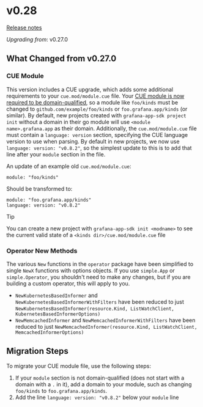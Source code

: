 # v0.28

[Release notes](https://github.com/grafana/grafana-app-sdk/releases/tag/v0.27.0)

*Upgrading from*: v0.27.0

## What Changed from v0.27.0

### CUE Module

This version includes a CUE upgrade, which adds some additional requirements to your `cue.mod/module.cue` file. 
Your [CUE module is now required to be domain-qualified](https://cuelang.org/docs/reference/modules/#module-path), so a module like `foo/kinds` must be changed to `github.com/example/foo/kinds` or `foo.grafana.app/kinds` (or similar). 
By default, new projects created with `grafana-app-sdk project init` without a domain in their go module will use `<module name>.grafana.app` as their domain.
Additionally, the `cue.mod/module.cue` file must contain a `language: version` section, specifying the CUE language version to use when parsing. 
By default in new projects, we now use `language: version: "v0.8.2"`, so the simplest update to this is to add that line after your `module` section in the file. 

An update of an example old `cue.mod/module.cue`:
```cue
module: "foo/kinds"
```
Should be transformed to:
```cue
module: "foo.grafana.app/kinds"
language: version: "v0.8.2"
```

> [!TIP]
> You can create a new project with `grafana-app-sdk init <modname>` to see the current valid state of a `<kinds dir>/cue.mod/module.cue` file

### Operator New Methods

The various `New` functions in the `operator` package have been simplified to single `NewX` functions with options objects. 
If you use `simple.App` or `simple.Operator`, you shouldn't need to make any changes, but if you are building a custom operator, this will apply to you. 
* `NewKubernetesBasedInformer` and `NewKubernetesBasedInformerWithFilters` have been reduced to just `NewKubernetesBasedInformer(resource.Kind, ListWatchClient, KubernetesBasedInformerOptions)`
* `NewMemcachedInformer` and `NewMemcachedInformerWithFilters` have been reduced to just `NewMemcachedInformer(resource.Kind, ListWatchClient, MemcachedInformerOptions)`

## Migration Steps

To migrate your CUE module file, use the following steps:
1. If your `module` section is not domain-qualified (does not start with a domain with a `.` in it), add a domain to your module, such as changing `foo/kinds` to `foo.grafana.app/kinds`.
2. Add the line `language: version: "v0.8.2"` below your `module` line